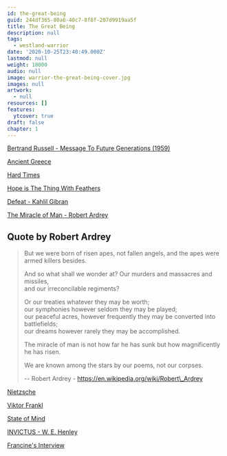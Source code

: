 ```yaml
---
id: the-great-being
guid: 244df365-80a6-40c7-8f8f-207d9919aa5f
title: The Great Being
description: null
tags:
  - westland-warrior
date: '2020-10-25T23:40:49.000Z'
lastmod: null
weight: 18000
audio: null
image: warrior-the-great-being-cover.jpg
images: null
artwork:
  - null
resources: []
features:
  ytcover: true
draft: false
chapter: 1
---
```


[Bertrand Russell - Message To Future Generations (1959)](https://www.youtube.com/watch?v=ihaB8AFOhZo "Play Video")

[Ancient Greece](https://www.youtube.com/watch?v=1mZYOhYDQog "Play Video")

[Hard Times](https://www.youtube.com/watch?v=iKsbutYbQ6Y "Play Video")

[Hope is The Thing With Feathers](https://www.youtube.com/watch?v=-TbqRaBY9K0 "Play Video")

[Defeat - Kahlil Gibran](https://www.youtube.com/watch?v=JE8taOWjVbc "Play Video")

[The Miracle of Man - Robert Ardrey](https://www.youtube.com/watch?v=tcFfk0Q6Vis "Play Video")

## Quote by Robert Ardrey

> But we were born of risen apes, not fallen angels, and the apes were armed killers besides.
>
> And so what shall we wonder at? Our murders and massacres and missiles,\
> and our irreconcilable regiments?
>
> Or our treaties whatever they may be worth;\
> our symphonies however seldom they may be played;\
> our peaceful acres, however frequently they may be converted into battlefields;\
> our dreams however rarely they may be accomplished.
>
> The miracle of man is not how far he has sunk but how magnificently he has risen.
>
> We are known among the stars by our poems, not our corpses.
>
> \-- Robert Ardrey - https://en.wikipedia.org/wiki/Robert\_Ardrey

[Nietzsche](https://www.youtube.com/watch?v=4WkcYaAecOQ "Play Video")

[Viktor Frankl](https://www.youtube.com/watch?v=FvYAKSXl89c "Play Video")

[State of Mind](https://www.youtube.com/watch?v=m5HKMfRzEgM "Play Video")

[INVICTUS - W. E. Henley](https://www.youtube.com/watch?v=JeXKWMA1CcY "Play Video")

[Francine's Interview](https://www.youtube.com/watch?v=gXGfngjmwLA "Play Video")

